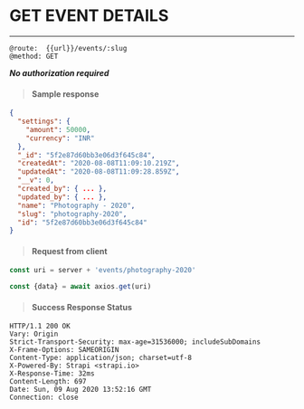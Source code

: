 # GET EVENT DETAILS

---

```
@route:  {{url}}/events/:slug
@method: GET
```

**_No authorization required_**

> #### Sample response

```json
{
  "settings": {
    "amount": 50000,
    "currency": "INR"
  },
  "_id": "5f2e87d60bb3e06d3f645c84",
  "createdAt": "2020-08-08T11:09:10.219Z",
  "updatedAt": "2020-08-08T11:09:28.859Z",
  "__v": 0,
  "created_by": { ... },
  "updated_by": { ... },
  "name": "Photography - 2020",
  "slug": "photography-2020",
  "id": "5f2e87d60bb3e06d3f645c84"
}
```

> #### Request from client

```js
const uri = server + 'events/photography-2020'

const {data} = await axios.get(uri)
```

> #### Success Response Status

```http
HTTP/1.1 200 OK
Vary: Origin
Strict-Transport-Security: max-age=31536000; includeSubDomains
X-Frame-Options: SAMEORIGIN
Content-Type: application/json; charset=utf-8
X-Powered-By: Strapi <strapi.io>
X-Response-Time: 32ms
Content-Length: 697
Date: Sun, 09 Aug 2020 13:52:16 GMT
Connection: close
```